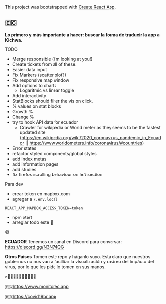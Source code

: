 This project was bootstrapped with [Create React App](https://github.com/facebook/create-react-app).

## 🇪🇨

**Lo primero y más importante a hacer: buscar la forma de traducir la app a Kichwa.**

TODO

- Merge responsible (i'm looking at you!)
- Create tickets from all of these.
- Easier data input
- Fix Markers (scatter plot?)
- Fix responsive map window
- Add options to charts
  - Logaritmic vs linear toggle
- Add interactivity
- StatBlocks should filter the vis on click.
- % values on stat blocks
- Growth %
- Change %
- try to hook API data for ecuador
  - Crawler for wikipedia or World meter as they seems to be the fastest updated site (https://en.wikipedia.org/wiki/2020_coronavirus_pandemic_in_Ecuador || https://www.worldometers.info/coronavirus/#countries)
- Error states
- refactor styled components/global styles
- add index metas
- add information pages
- add studies
- fix firefox scrolling behaviour on left section

Para dev

- crear token en mapbox.com
- agregar a `/.env.local`

```
REACT_APP_MAPBOX_ACCESS_TOKEN=token
```

- npm start
- arreglar todo este 🍝

😅

**ECUADOR**
Tenemos un canal en Discord para conversar: https://discord.gg/N3N74QG

**Otros Países**
Tomen este repo y háganlo suyo. Está claro que nuestros gobiernos no nos van a facilitar la visualización y rastreo del impácto del virus, por lo que les pido lo tomen en sus manos.

✊✊🏻✊🏼✊🏽✊🏾✊🏿

🇪🇨https://www.monitorec.app

🇧🇷https://covid19br.app
